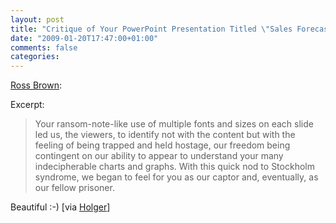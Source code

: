 ```yaml
---
layout: post
title: "Critique of Your PowerPoint Presentation Titled \"Sales Forecast, Third Quarter.\""
date: "2009-01-20T17:47:00+01:00"
comments: false
categories: 
---
```


<p><a href="http://www.mcsweeneys.net/2009/1/6brown.html">Ross Brown</a>:</p>

<p>Excerpt:</p>

<blockquote>
<p>Your ransom-note-like use of multiple fonts and sizes on each slide led us, the viewers, to identify not with the content but with the feeling of being trapped and held hostage, our freedom being contingent on our ability to appear to understand your many indecipherable charts and graphs. With this quick nod to Stockholm syndrome, we began to feel for you as our captor and, eventually, as our fellow prisoner.</p>
</blockquote>

<p>Beautiful :-) [via <a href="http://www.holgerarendt.de/uncommented/#2965">Holger</a>]</p>


